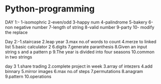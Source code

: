 # Python-programming
DAY 1:- 1-isomophric 2-even/odd 3-happy num 4-palindrome 5-bakery 6-non negative number 7-length of string 8-valid number 9-party 10- modify the replace

Day 2:-1.staircase 2.leap year 3.max no.of words to count 4.merze to linked list 5.basic calculator 2 6.digits 7.generate paranthesis 8.Given an input string s and a pattern p 9.The year is divided into four seasons 10.common in two strings 

day 3 1.share trading 2.complete project in week 3.array of intezers 4.add binnary 5.mirror images 6.max no.of steps 7.permutations 8.anagram 9.pattern 10.operations
